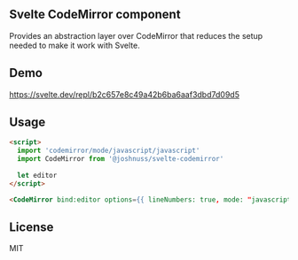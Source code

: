 Svelte CodeMirror component
---------------------------

Provides an abstraction layer over CodeMirror that reduces the setup needed to make it work with Svelte.

## Demo

https://svelte.dev/repl/b2c657e8c49a42b6ba6aaf3dbd7d09d5

## Usage

```html
<script>
  import 'codemirror/mode/javascript/javascript'
  import CodeMirror from '@joshnuss/svelte-codemirror'
  
  let editor
</script>

<CodeMirror bind:editor options={{ lineNumbers: true, mode: "javascript", value: 'const x = 42' }}/>
```

## License

MIT

